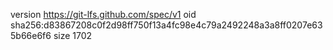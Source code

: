 version https://git-lfs.github.com/spec/v1
oid sha256:d83867208c0f2d98ff750f13a4fc98e4c79a2492248a3a8ff0207e635b66e6f6
size 1702
